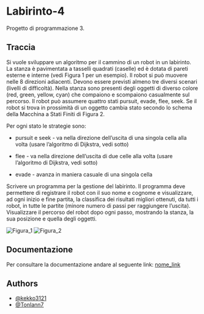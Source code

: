 
# Labirinto-4

Progetto di programmazione 3. 

## Traccia

Si vuole sviluppare un algoritmo per il cammino di un robot in un labirinto. La stanza è pavimentata a tasselli quadrati (caselle) ed è dotata di pareti esterne e interne (vedi Figura 1 per un esempio). Il robot si può muovere nelle 8 direzioni adiacenti. Devono essere previsti almeno tre diversi scenari (livelli di difficoltà). Nella stanza sono presenti degli oggetti di diverso colore (red, green, yellow, cyan) che compaiono e scompaiono casualmente sul percorso. Il robot può assumere quattro stati pursuit, evade, flee, seek. Se il robot si trova in prossimità di un oggetto cambia stato secondo lo schema della Macchina a Stati Finiti di Figura 2.

Per ogni stato le strategie sono:

 - pursuit e seek - va nella direzione dell’uscita di una singola cella alla volta (usare l’algoritmo di Dijkstra, vedi sotto)

 - flee - va nella direzione dell’uscita di due celle alla volta (usare l’algoritmo di Dijkstra, vedi sotto)

 - evade - avanza in maniera casuale di una singola cella

Scrivere un programma per la gestione del labirinto. Il programma deve permettere di registrare il robot con il suo nome e cognome e visualizzare, ad ogni inizio e fine partita, la classifica dei risultati migliori ottenuti, da tutti i robot, in tutte le partite (minore numero di passi per raggiungere l’uscita). Visualizzare il percorso del robot dopo ogni passo, mostrando la stanza, la sua posizione e quella degli oggetti.

![Figura_1](link_image)
![Figura_2](link_image)

## Documentazione

Per consultare la documentazione andare al seguente link: [nome_link](link)

## Authors

- [@kekko3121](https://github.com/kekko3121)
- [@TonIann7](https://github.com/TonIann7)